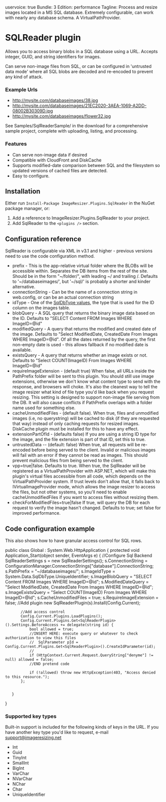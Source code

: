 uservoice: true
Bundle: 3
Edition: performance
Tagline: Process and resize images located in a MS SQL database. Extremely configurable, can work with nearly any database schema. A VirtualPathProvider.

# SQLReader plugin

Allows you to access binary blobs in a SQL database using a URL. Accepts integer, GUID, and string identifiers for images. 

Can serve non-image files from SQL, or can be configured in 'untrusted data mode' where all SQL blobs are decoded and re-encoded to prevent any kind of attack.

### Example Urls

* http://mysite.com/databaseimages/38.jpg
* http://mysite.com/databaseimages/21EC2020-3AEA-1069-A2DD-08002B30309D.jpg
* http://mysite.com/databaseimages/flower32.jpg

See Samples/SqlReaderSample/ in the download for a comprehensive sample project, complete with uploading, listing, and processing.

### Features

* Can serve non-image data if desired
* Compatible with CloudFront and DiskCache
* Supports modified-date comparison between SQL and the filesystem so updated versions of cached files are detected.
* Easy to configure.


## Installation

Either run `Install-Package ImageResizer.Plugins.SqlReader` in the NuGet package manager, or:

1. Add a reference to ImageResizer.Plugins.SqlReader to your project.
2. Add SqlReader to the `<plugins />` section.

  <add name="SqlReader" 
    prefix="~/databaseimages/" 
    connectionString="database" 
    idType="UniqueIdentifier" 
    blobQuery="SELECT Content FROM Images WHERE ImageID=@id"
    modifiedQuery="Select ModifiedDate, CreatedDate From Images WHERE ImageID=@id" 
    existsQuery="Select COUNT(ImageID) From Images WHERE ImageID=@id"
    requireImageExtension="false" 
    cacheUnmodifiedFiles="true"
    extensionPartOfId="false"
    checkForModifiedFiles="true"
    vpp="true"
    untrustedData="false" />

## Configuration reference

SqlReader is configurable via XML in v3.1 and higher - previous versions need to use the code configuration method.

* prefix - This is the app-relative virtual folder where the BLOBs will be accessible within. Separates the DB items from the rest of the site. Should be in the form "~/folder/", with leading ~/ and trailing /.  Defaults to '~/databaseimages/', but '~/sql/' is probably a shorter and kinder alternative.
* connectionString - Can be the name of a connection string in web.config, or can be an actual connection string
* idType - One of the [SqlDbType values](http://msdn.microsoft.com/en-us/library/system.data.sqldbtype.aspx), the type that is used for the ID column on the images table.
* blobQuery - A SQL query that returns the binary image data based on the ID. Defaults to "SELECT Content FROM Images WHERE ImageID=@id"
* modifiedQuery - A query that returns the modified and created date of the image.  Defaults to "Select ModifiedDate, CreatedDate From Images WHERE ImageID=@id". Of all the dates returned by the query, the first non-empty date is used - this allows fallback if no modified date is available.
* existsQuery - A query that returns whether an image exists or not. Defaults to "Select COUNT(ImageID) From Images WHERE ImageID=@id"
* requireImageExtension - (default true) When false, all URLs inside the PathPrefix folder will be sent to this plugin.
    You should still use image extensions, otherwise we don't know what content type to send with the response, and browsers will choke. 
    It's  also the cleanest way to tell the image resizer what kind of file type you'd like back when you request resizing.
    This setting is designed to support non-image file serving from the DB.
    It will also cause conflicts if PathPrefix overlaps with a folder name used for something else.
* cacheUnmodifiedFiles -    (default false). When true, files and unmodified images (i.e, no querystring) will be cached to disk (if they are requested that way) instead of only caching requests for resized images. DiskCache plugin must be installed for this to have any effect.
* extensionPartOfId - (defaults false) If you are using a string ID type for the image, and the file extension is part of that ID, set this to true. 
* untrustedData -- (default: false) When true, all requests will be re-encoded before being served to the client. Invalid or malicious images will fail with an error if they cannot be read as images. This should prevent malicious files from being served to the client.
* vpp=true|false. Defaults to true. When true, the SqlReader will be registered as a VirtualPathProvider with ASP.NET, which will
  make this plugin's virtual files accessible from all code, which depends on the VirtualPathProvider system. 
  If trust levels don't allow that, it falls back to IVirtualImageProvider mode, which allows the image resizer to access the files, but not other systems, so you'll need to enable cacheUnmodifiedFiles if you want to access files without resizing them.
* checkForModifiedFiles=true|false If true, will query the DB for each request to verify the image hasn't changed. Defaults to true; set false for improved performance.

## Code configuration example

This also shows how to have granular access control for SQL rows.

   public class Global : System.Web.HttpApplication
   {
       protected void Application_Start(object sender, EventArgs e)
       {
          //Configure Sql Backend
          SqlReaderSettings s = new SqlReaderSettings();
          s.ConnectionString = ConfigurationManager.ConnectionStrings["database"].ConnectionString;
          s.PathPrefix = "~/databaseimages/";
          s.ImageIdType = System.Data.SqlDbType.UniqueIdentifier;
          s.ImageBlobQuery = "SELECT Content FROM Images WHERE ImageID=@id";
          s.ModifiedDateQuery = "Select ModifiedDate, CreatedDate From Images WHERE ImageID=@id";
          s.ImageExistsQuery = "Select COUNT(ImageID) From Images WHERE ImageID=@id";
          s.CacheUnmodifiedFiles = true;
          s.RequireImageExtension = false;
           //Add plugin
           new SqlReaderPlugin(s).Install(Config.Current);

           //Add access control
           Config.Current.Plugins.LoadPlugins();
           Config.Current.Plugins.Get<SqlReaderPlugin>().Settings.BeforeAccess += delegate(string id) {
               bool allowed = true;
               //INSERT HERE: execute query or whatever to check authorization to view this files
               //  SqlParameter pId = Config.Current.Plugins.Get<SqlReaderPlugin>().CreateIdParameter(id);
               // 
               if (HttpContext.Current.Request.QueryString["denyme"] != null) allowed = false;
               //END pretend code

               if (!allowed) throw new HttpException(403, "Access denied to this resource.");
           };
  

       }
  }
  
### Supported key types

Built-in support is included for the following kinds of keys in the URL. If you have another key type you'd like to request, e-mail support@imageresizing.net

* Int
* Guid
* TinyInt
* SmallInt
* BigInt
* VarChar
* NVarChar
* NChar
* Char
* UniqueIdentifier

